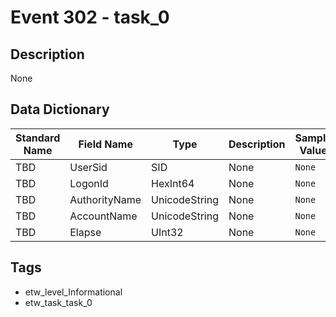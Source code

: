 # Event 302 - task_0

## Description
None

## Data Dictionary
|Standard Name|Field Name|Type|Description|Sample Value|
|---|---|---|---|---|
|TBD|UserSid|SID|None|`None`|
|TBD|LogonId|HexInt64|None|`None`|
|TBD|AuthorityName|UnicodeString|None|`None`|
|TBD|AccountName|UnicodeString|None|`None`|
|TBD|Elapse|UInt32|None|`None`|

## Tags
* etw_level_Informational
* etw_task_task_0